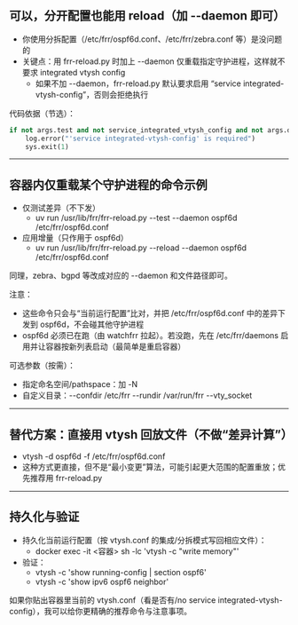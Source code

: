## 可以，分开配置也能用 reload（加 --daemon 即可）

- 你使用分拆配置（/etc/frr/ospf6d.conf、/etc/frr/zebra.conf 等）是没问题的
- 关键点：用 frr-reload.py 时加上 --daemon 仅重载指定守护进程，这样就不要求 integrated vtysh config
  - 如果不加 --daemon，frr-reload.py 默认要求启用 “service integrated-vtysh-config”，否则会拒绝执行

代码依据（节选）：
````python path=tools/frr-reload.py mode=EXCERPT
if not args.test and not service_integrated_vtysh_config and not args.daemon:
    log.error("'service integrated-vtysh-config' is required")
    sys.exit(1)
````

---

## 容器内仅重载某个守护进程的命令示例

- 仅测试差异（不下发）
  - uv run /usr/lib/frr/frr-reload.py --test --daemon ospf6d /etc/frr/ospf6d.conf
- 应用增量（只作用于 ospf6d）
  - uv run /usr/lib/frr/frr-reload.py --reload --daemon ospf6d /etc/frr/ospf6d.conf

同理，zebra、bgpd 等改成对应的 --daemon 和文件路径即可。

注意：
- 这些命令只会与“当前运行配置”比对，并把 /etc/frr/ospf6d.conf 中的差异下发到 ospf6d，不会碰其他守护进程
- ospf6d 必须已在跑（由 watchfrr 拉起）。若没跑，先在 /etc/frr/daemons 启用并让容器按新列表启动（最简单是重启容器）

可选参数（按需）：
- 指定命名空间/pathspace：加 -N <name>
- 自定义目录：--confdir /etc/frr --rundir /var/run/frr --vty_socket <sock>

---

## 替代方案：直接用 vtysh 回放文件（不做“差异计算”）

- vtysh -d ospf6d -f /etc/frr/ospf6d.conf
- 这种方式更直接，但不是“最小变更”算法，可能引起更大范围的配置重放；优先推荐用 frr-reload.py

---

## 持久化与验证

- 持久化当前运行配置（按 vtysh.conf 的集成/分拆模式写回相应文件）：
  - docker exec -it <容器> sh -lc 'vtysh -c "write memory"'
- 验证：
  - vtysh -c 'show running-config | section ospf6'
  - vtysh -c 'show ipv6 ospf6 neighbor'

如果你贴出容器里当前的 vtysh.conf（看是否有/no service integrated-vtysh-config），我可以给你更精确的推荐命令与注意事项。

